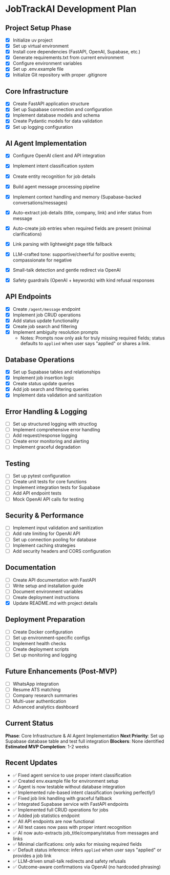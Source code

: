 # JobTrackAI Development Plan

## Project Setup Phase
- [x] Initialize uv project
- [x] Set up virtual environment
- [x] Install core dependencies (FastAPI, OpenAI, Supabase, etc.)
- [x] Generate requirements.txt from current environment
- [x] Configure environment variables
- [x] Set up .env.example file
- [x] Initialize Git repository with proper .gitignore

## Core Infrastructure
- [x] Create FastAPI application structure
- [x] Set up Supabase connection and configuration
- [x] Implement database models and schema
- [x] Create Pydantic models for data validation
- [x] Set up logging configuration

## AI Agent Implementation
- [x] Configure OpenAI client and API integration
- [x] Implement intent classification system
- [x] Create entity recognition for job details
- [x] Build agent message processing pipeline
- [x] Implement context handling and memory (Supabase-backed conversations/messages)
- [x] Auto-extract job details (title, company, link) and infer status from message
- [x] Auto-create job entries when required fields are present (minimal clarifications)
- [x] Link parsing with lightweight page title fallback
- [x] LLM-crafted tone: supportive/cheerful for positive events; compassionate for negative
- [x] Small-talk detection and gentle redirect via OpenAI
- [x] Safety guardrails (OpenAI + keywords) with kind refusal responses



## API Endpoints
- [x] Create `/agent/message` endpoint
- [x] Implement job CRUD operations
- [x] Add status update functionality
- [x] Create job search and filtering
- [x] Implement ambiguity resolution prompts
  - Notes: Prompts now only ask for truly missing required fields; status defaults to `applied` when user says "applied" or shares a link.

## Database Operations
- [x] Set up Supabase tables and relationships
- [x] Implement job insertion logic
- [x] Create status update queries
- [x] Add job search and filtering queries
- [x] Implement data validation and sanitization

## Error Handling & Logging
- [ ] Set up structured logging with structlog
- [ ] Implement comprehensive error handling
- [ ] Add request/response logging
- [ ] Create error monitoring and alerting
- [ ] Implement graceful degradation

## Testing
- [ ] Set up pytest configuration
- [ ] Create unit tests for core functions
- [ ] Implement integration tests for Supabase
- [ ] Add API endpoint tests
- [ ] Mock OpenAI API calls for testing

## Security & Performance
- [ ] Implement input validation and sanitization
- [ ] Add rate limiting for OpenAI API
- [ ] Set up connection pooling for database
- [ ] Implement caching strategies
- [ ] Add security headers and CORS configuration

## Documentation
- [ ] Create API documentation with FastAPI
- [ ] Write setup and installation guide
- [ ] Document environment variables
- [ ] Create deployment instructions
- [x] Update README.md with project details

## Deployment Preparation
- [ ] Create Docker configuration
- [ ] Set up environment-specific configs
- [ ] Implement health checks
- [ ] Create deployment scripts
- [ ] Set up monitoring and logging

## Future Enhancements (Post-MVP)
- [ ] WhatsApp integration
- [ ] Resume ATS matching
- [ ] Company research summaries
- [ ] Multi-user authentication
- [ ] Advanced analytics dashboard

## Current Status
**Phase**: Core Infrastructure & AI Agent Implementation
**Next Priority**: Set up Supabase database table and test full integration
**Blockers**: None identified
**Estimated MVP Completion**: 1-2 weeks

## Recent Updates
- ✅ Fixed agent service to use proper intent classification
- ✅ Created env.example file for environment setup
- ✅ Agent is now testable without database integration
- ✅ Implemented rule-based intent classification (working perfectly!)
- ✅ Fixed job link handling with graceful fallback
- ✅ Integrated Supabase service with FastAPI endpoints
- ✅ Implemented full CRUD operations for jobs
- ✅ Added job statistics endpoint
- ✅ All API endpoints are now functional
- ✅ All test cases now pass with proper intent recognition
- ✅ AI now auto-extracts job_title/company/status from messages and links
- ✅ Minimal clarifications: only asks for missing required fields
- ✅ Default status inference: infers `applied` when user says "applied" or provides a job link
- ✅ LLM-driven small-talk redirects and safety refusals
- ✅ Outcome-aware confirmations via OpenAI (no hardcoded phrasing)
